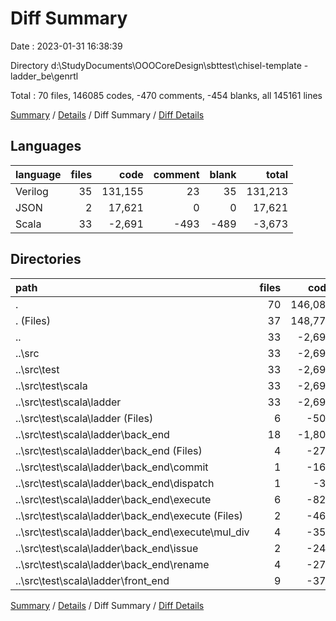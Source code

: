 # Diff Summary

Date : 2023-01-31 16:38:39

Directory d:\\StudyDocuments\\OOOCoreDesign\\sbttest\\chisel-template - ladder_be\\genrtl

Total : 70 files,  146085 codes, -470 comments, -454 blanks, all 145161 lines

[Summary](results.md) / [Details](details.md) / Diff Summary / [Diff Details](diff-details.md)

## Languages
| language | files | code | comment | blank | total |
| :--- | ---: | ---: | ---: | ---: | ---: |
| Verilog | 35 | 131,155 | 23 | 35 | 131,213 |
| JSON | 2 | 17,621 | 0 | 0 | 17,621 |
| Scala | 33 | -2,691 | -493 | -489 | -3,673 |

## Directories
| path | files | code | comment | blank | total |
| :--- | ---: | ---: | ---: | ---: | ---: |
| . | 70 | 146,085 | -470 | -454 | 145,161 |
| . (Files) | 37 | 148,776 | 23 | 35 | 148,834 |
| .. | 33 | -2,691 | -493 | -489 | -3,673 |
| ..\\src | 33 | -2,691 | -493 | -489 | -3,673 |
| ..\\src\\test | 33 | -2,691 | -493 | -489 | -3,673 |
| ..\\src\\test\\scala | 33 | -2,691 | -493 | -489 | -3,673 |
| ..\\src\\test\\scala\\ladder | 33 | -2,691 | -493 | -489 | -3,673 |
| ..\\src\\test\\scala\\ladder (Files) | 6 | -508 | -200 | -71 | -779 |
| ..\\src\\test\\scala\\ladder\\back_end | 18 | -1,808 | -253 | -355 | -2,416 |
| ..\\src\\test\\scala\\ladder\\back_end (Files) | 4 | -271 | -18 | -33 | -322 |
| ..\\src\\test\\scala\\ladder\\back_end\\commit | 1 | -161 | -40 | -31 | -232 |
| ..\\src\\test\\scala\\ladder\\back_end\\dispatch | 1 | -38 | -8 | -6 | -52 |
| ..\\src\\test\\scala\\ladder\\back_end\\execute | 6 | -820 | -86 | -161 | -1,067 |
| ..\\src\\test\\scala\\ladder\\back_end\\execute (Files) | 2 | -463 | -63 | -101 | -627 |
| ..\\src\\test\\scala\\ladder\\back_end\\execute\\mul_div | 4 | -357 | -23 | -60 | -440 |
| ..\\src\\test\\scala\\ladder\\back_end\\issue | 2 | -246 | -41 | -61 | -348 |
| ..\\src\\test\\scala\\ladder\\back_end\\rename | 4 | -272 | -60 | -63 | -395 |
| ..\\src\\test\\scala\\ladder\\front_end | 9 | -375 | -40 | -63 | -478 |

[Summary](results.md) / [Details](details.md) / Diff Summary / [Diff Details](diff-details.md)